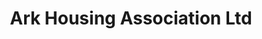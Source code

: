 ---
title: "Ark Housing Association Ltd"
address: "Roseville House, 23, Rossmore Drive,Ormeau Rd, Belfast, Co. Antrim BT7 3LB"
tel: "028 9064 3659"
county: "Antrim"
category: "Hostels"
type: "Content"
lat: "54.572749"
lng: "-5.91819"
---